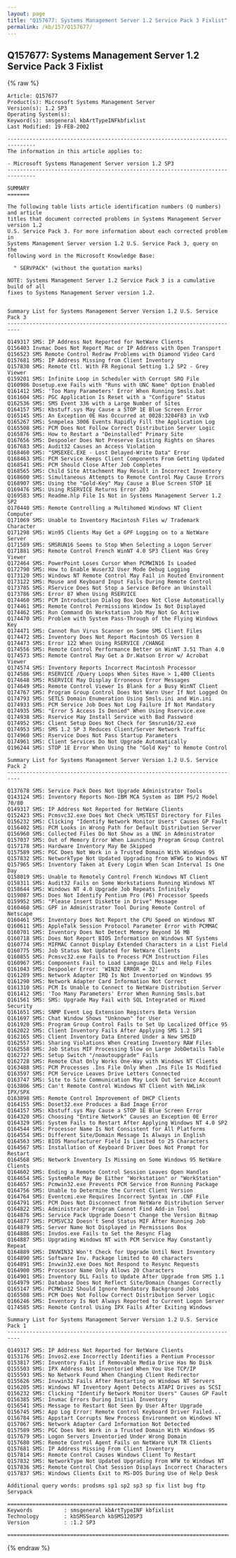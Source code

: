 ```yaml
---
layout: page
title: "Q157677: Systems Management Server 1.2 Service Pack 3 Fixlist"
permalink: /kb/157/Q157677/
---
```


## Q157677: Systems Management Server 1.2 Service Pack 3 Fixlist

{% raw %}

	Article: Q157677
	Product(s): Microsoft Systems Management Server
	Version(s): 1.2 SP3
	Operating System(s): 
	Keyword(s): smsgeneral kbArtTypeINFkbfixlist
	Last Modified: 19-FEB-2002
	
	-------------------------------------------------------------------------------
	The information in this article applies to:
	
	- Microsoft Systems Management Server version 1.2 SP3 
	-------------------------------------------------------------------------------
	
	SUMMARY
	=======
	
	The following table lists article identification numbers (Q numbers) and article
	titles that document corrected problems in Systems Management Server version 1.2
	U.S. Service Pack 3. For more information about each corrected problem in
	Systems Management Server version 1.2 U.S. Service Pack 3, query on the
	following word in the Microsoft Knowledge Base:
	
	  " SERVPACK" (without the quotation marks)
	
	NOTE: Systems Management Server 1.2 Service Pack 3 is a cumulative build of all
	fixes to Systems Management Server version 1.2.
	
	
	Summary List for Systems Management Server Version 1.2 U.S. Service Pack 3
	--------------------------------------------------------------------------
	
	Q149317 SMS: IP Address Not Reported for NetWare Clients
	Q156403 Invmac Does Not Report Mac or IP Address with Open Transport
	Q156523 SMS Remote Control Redraw Problems with Diamond Video Card
	Q157681 SMS: IP Address Missing from Client Inventory
	Q157830 SMS: Remote Ctl. With FR Regional Setting 1.2 SP2 - Grey Viewer
	Q159201 SMS: Infinite Loop in Scheduler with Corrupt SRQ File
	Q160986 Dosetup.exe Fails with "Runs with UNC Name" Option Enabled
	Q161412 SMS: 'Too Many Parameters' Error When Running Smsls.bat
	Q161604 SMS: PGC Application Is Reset with a "Configure" Status
	Q162536 SMS: SMS Event 336 with a Large Number of Sites
	Q164157 SMS: Kbstuff.sys May Cause a STOP 1E Blue Screen Error
	Q165145 SMS: An Exception 0E Has Occurred at 0028:3204F83 in VxD
	Q165267 SMS: Snmpelea 3006 Events Rapidly Fill the Application Log
	Q165508 SMS: PCM Does Not Follow Correct Distribution Server Logic
	Q165876 SMS: How to Restart a "Deinstalled" Primary Site
	Q167656 SMS: Despooler Does Not Preserve Existing Rights on Shares
	Q167683 SMS: Audit32 Causes an Access Violation
	Q168460 SMS: "SMSEXEC.EXE - Lost Delayed-Write Data" Error
	Q168463 SMS: PCM Service Keeps Client Components From Getting Updated
	Q168541 SMS: PCM Should Close After Job Completes
	Q168565 SMS: Child Site Attachment May Result in Incorrect Inventory
	Q168600 SMS: Simultaneous Attempts to Remote Control May Cause Errors
	Q168907 SMS: Using the "Gold-Key" May Cause a Blue Screen STOP 1E
	Q169476 SMS: Using RSERVICE Returns Error 203
	Q169583 SMS: Readme.hlp File Is Not in Systems Management Server 1.2 SP2
	Q170440 SMS: Remote Controlling a Multihomed Windows NT Client Computer
	Q171069 SMS: Unable to Inventory Macintosh Files w/ Trademark Character
	Q171298 SMS: Win95 Clients May Get a GPF Logging on to a NetWare Server
	Q171589 SMS: SMSRUN16 Seems to Stop When Selecting a Logon Server
	Q171881 SMS: Remote Control French WinNT 4.0 SP3 Client Has Grey Viewer
	Q172464 SMS: PowerPoint Loses Cursor When PCMWIN16 Is Loaded
	Q172790 SMS: How to Enable Wuser32 User Mode Debug Logging
	Q173120 SMS: Windows NT Remote Control May Fail in Routed Environment
	Q173122 SMS: Mouse and Keyboard Input Fails During Remote Control
	Q173785 SMS: RService Does Not Stop a Service Before an Uninstall
	Q173786 SMS: Error 87 When Using RSERVICE
	Q174460 SMS: PCM Introduction Dialog Box Does Not Close Automatically
	Q174461 SMS: Remote Control Permissions Window Is Not Displayed
	Q174462 SMS: Run Command On Workstation Job May Not Go Active
	Q174470 SMS: Problem with System Pass-Through of the Flying Windows Key
	Q174471 SMS: Cannot Run Virus Scanner on Some SMS Client Files
	Q174472 SMS: Inventory Does Not Report Macintosh OS Version 8
	Q174473 SMS: Error 122 When Using RSERVICE /CHANGE
	Q174556 SMS: Remote Control Performance Better on WinNT 3.51 Than 4.0
	Q174573 SMS: Remote Control May Get a Dr.Watson Error w/ Acrobat Viewer
	Q174574 SMS: Inventory Reports Incorrect Macintosh Processor
	Q174586 SMS: RSERVICE /Query Loops When Sites Have > 1,400 Clients
	Q174648 SMS: RSERVICE May Display Erroneous Error Messages
	Q174649 SMS: Remote Control Viewer Is Blank for a Busy WinNT Client
	Q174767 SMS: Program Group Control Does Not Warn User If Not Logged On
	Q174793 SMS: SETLS Domain Enumeration Using Smsls.ini and Win.ini
	Q174933 SMS: PCM Service Job Does Not Log Failure If Not Mandatory
	Q174935 SMS: "Error 5 Access Is Denied" When Using Rservice.exe
	Q174938 SMS: Rservice May Install Service with Bad Password
	Q174952 SMS: Client Setup Does Not Check for Smsrun16/32.exe
	Q174953 SMS: SMS 1.2 SP 3 Reduces Client/Server Network Traffic
	Q174960 SMS: Rservice Does Not Pass Startup Parameters
	Q174961 SMS: Client Services Do Not Upgrade Automatically
	Q196244 SMS: STOP 1E Error When Using the "Gold Key" to Remote Control
	
	Summary List for Systems Management Server Version 1.2 U.S. Service Pack 2
	--------------------------------------------------------------------------
	
	Q137678 SMS: Service Pack Does Not Upgrade Administrator Tools
	Q143124 SMS: Inventory Reports Non-IBM MCA System as IBM PS/2 Model 70/80
	Q149317 SMS: IP Address Not Reported for NetWare Clients
	Q152423 SMS: Pcmsvc32.exe Does Not Check \MSTEST Directory for Files
	Q156232 SMS: Clicking "Identify Network Monitor Users" Causes GP Fault
	Q156402 SMS: PCM Looks in Wrong Path for Default Distribution Server
	Q156960 SMS: Collected Files Do Not Show as a UNC in Administrator
	Q157037 SMS: Out of Memory Error When Launching Program Group Control
	Q157178 SMS: Hardware Inventory May Be Skipped
	Q157589 SMS: PGC Does Not Work in a Trusted Domain With Windows 95
	Q157832 SMS: NetworkType Not Updated Upgrading from WFWG to Windows NT
	Q157965 SMS: Inventory Taken at Every Login When Scan Interval Is One Day
	Q158019 SMS: Unable to Remotely Control French Windows NT Client
	Q158311 SMS: Audit32 Fails on Some Workstations Running Windows NT
	Q158644 SMS: Windows NT 4.0 Upgrade Job Repeats Infinitely
	Q159087 SMS: Does Not Identify Pentium Pro (P6) Processor Speeds
	Q159952 SMS: "Please Insert Diskette in Drive" Message
	Q160460 SMS: GPF in Administrator Tool During Remote Control of Netscape
	Q160461 SMS: Inventory Does Not Report the CPU Speed on Windows NT
	Q160611 SMS: AppleTalk Session Protocol Parameter Error with PCMMAC
	Q160701 SMS: Inventory Does Not Detect Memory Beyond 16 MB
	Q160718 SMS: Does Not Report BIOS Information on Windows NT Systems
	Q160774 SMS: MIFMAC Cannot Display Extended Characters in a List Field
	Q160775 SMS: Job Status Not Updated for NetWare Clients
	Q160855 SMS: Pcmsvc32.exe Fails to Process PCM Instruction Files
	Q160967 SMS: Components Fail to Load Language DLLs and Help Files
	Q161043 SMS: Despooler Error: 'WIN32 ERROR = 32'
	Q161289 SMS: Network Adapter IRQ Is Not Inventoried on Windows 95
	Q161290 SMS: Network Adapter Card Information Not Correct
	Q161310 SMS: PCM Is Unable to Connect to NetWare Distribution Server
	Q161412 SMS: 'Too Many Parameters' Error When Running Smsls.bat
	Q161561 SMS: SMS: Upgrade May Fail with SQL Integrated or Mixed Security
	Q161651 SMS: SNMP Event Log Extension Registers Beta Version
	Q161697 SMS: Chat Window Shows "Unknown" for User
	Q161920 SMS: Program Group Control Fails to Set Up Localized Office 95
	Q162022 SMS: Client Inventory Fails After Applying SMS 1.2 SP1
	Q162165 SMS: Client Inventory Data Entered Under a New SMSID
	Q162557 SMS: Sharing Violations When Creating Inventory RAW Files
	Q162558 SMS: Job Status MIF Processing Slow on Large JobDetails Table
	Q162727 SMS: Setup Switch "/noautoupgrade" Fails
	Q162728 SMS: Remote Chat Only Works One-Way with Windows NT Clients
	Q163488 SMS: PCM Processes .Ins File Only When .Ins File Is Modified
	Q163597 SMS: PCM Service Leaves Drive Letters Connected
	Q163747 SMS: Site to Site Communication May Lock Out Service Account
	Q163806 SMS: Can't Remote Control Windows NT Client with NWLink IPX/SPX
	Q163898 SMS: Remote Control Improvement of DHCP Clients
	Q164155 SMS: Doset32.exe Produces a Bad Image Error
	Q164157 SMS: Kbstuff.sys May Cause a STOP 1E Blue Screen Error
	Q164320 SMS: Choosing "Entire Network" Causes an Exception 0E Error
	Q164329 SMS: System Fails to Restart After Applying Windows NT 4.0 SP2
	Q164544 SMS: Processor Name Is Not Consistent for All Platforms
	Q164554 SMS: Different Site/Domain Message Is Always in English
	Q164563 SMS: BIOS Manufacturer Field Is Limited to 25 Characters
	Q164567 SMS: Installation of Keyboard Driver Does Not Prompt for Restart
	Q164568 SMS: Network Inventory Is Missing on Some Windows 95 NetWare Clients
	Q164602 SMS: Ending a Remote Control Session Leaves Open Handles
	Q164654 SMS: SystemRole May Be Either "Workstation" or "WorkStation"
	Q164657 SMS: Pcmwin32.exe Prevents PCM Service from Running Package
	Q164756 SMS: Unable to Determine the Current Client Version
	Q164764 SMS: Eventcmi.exe Requires Incorrect Syntax in .CNF File
	Q164791 SMS: PCM Does Not Disconnect from NetWare Distribution Server
	Q164822 SMS: Administrator Program Cannot Find Add-in Tool
	Q164876 SMS: Service Pack Upgrade Doesn't Change the Version Bitmap
	Q164877 SMS: PCMSVC32 Doesn't Send Status MIF After Running Job
	Q164879 SMS: Server Name Not Displayed in Permissions Box
	Q164886 SMS: Invdos.exe Fails to Set the Resync Flag
	Q164887 SMS: Upgrading Windows NT with PCM Service May Constantly Repeat
	Q164889 SMS: INVWIN32 Won't Check for Upgrade Until Next Inventory
	Q164890 SMS: Software Inv. Package limited to 40 characters
	Q164891 SMS: Invwin32.exe Does Not Respond to Resync Requests
	Q164900 SMS: Processor Name Only Allows 20 Characters
	Q164901 SMS: Inventory DLL Fails to Update After Upgrade from SMS 1.1
	Q164979 SMS: Database Does Not Reflect Site/Domain Changes Correctly
	Q165147 SMS: PCMWin32 Should Ignore Mandatory Background Jobs
	Q165508 SMS: PCM Does Not Follow Correct Distribution Server Logic
	Q166246 SMS: Inventory Is Not Always Reported to Current Logon Server
	Q174585 SMS: Remote Control Using IPX Fails After Exiting Windows
	
	Summary List for Systems Management Server Version 1.2 U.S. Service Pack 1
	--------------------------------------------------------------------------
	
	Q149317 SMS: IP Address Not Reported for NetWare Clients
	Q153176 SMS: Invos2.exe Incorrectly Identifies a Pentium Processor
	Q153817 SMS: Inventory Fails if Removable Media Drive Has No Disk
	Q155503 SMS: IPX Address Not Inventoried When You Use TCP/IP
	Q155593 SMS: No Network Found When Changing Client Redirector
	Q155626 SMS: Invwin32 Fails After Restarting on Windows NT Servers
	Q156205 SMS: Windows NT Inventory Agent Detects ATAPI Drives as SCSI
	Q156232 SMS: Clicking "Identify Network Monitor Users" Causes GP Fault
	Q156385 SMS: Invmac Errors During Initial Inventory
	Q156541 SMS: Message to Restart Not Seen By User After Upgrade
	Q156745 SMS: App Log Error: Remote Control Keyboard Driver Failed...
	Q156784 SMS: Appstart Corrupts New Process Environment on Windows NT
	Q157067 SMS: Network Adapter Card Information Not Detected
	Q157589 SMS: PGC Does Not Work in a Trusted Domain With Windows 95
	Q157679 SMS: Logon Servers Inventoried Under Wrong Domain
	Q157680 SMS: Remote Control Agent Fails on NetWare VLM TR Clients
	Q157681 SMS: IP Address Missing From Client Inventory
	Q157814 SMS: Remote Control Causes Windows Client To Restart
	Q157832 SMS: NetworkType Not Updated Upgrading From WFW to Windows NT
	Q157836 SMS: Remote Control Chat Session Displays Incorrect Characters
	Q157837 SMS: Windows Clients Exit to MS-DOS During Use of Help Desk
	
	Additional query words: prodsms sp1 sp2 sp3 sp fix list bug ftp Servpack
	
	======================================================================
	Keywords          : smsgeneral kbArtTypeINF kbfixlist
	Technology        : kbSMSSearch kbSMS120SP3
	Version           : :1.2 SP3
	
	=============================================================================
	

{% endraw %}
